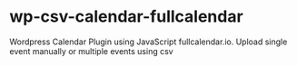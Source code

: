 # wp-csv-calendar-fullcalendar
Wordpress Calendar Plugin using JavaScript fullcalendar.io. Upload single event manually or multiple events using csv
